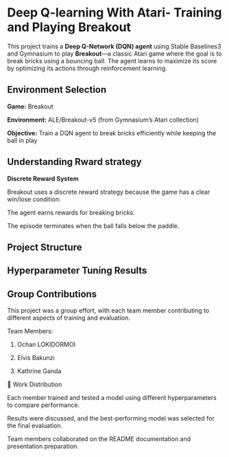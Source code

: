 # **Deep Q-learning With Atari- Training and Playing Breakout**

This project trains a **Deep Q-Network (DQN) agent** using Stable Baselines3 and Gymnasium to play **Breakout**—a classic Atari game where the goal is to break bricks using a bouncing ball. The agent learns to maximize its score by optimizing its actions through reinforcement learning.

## Environment Selection

**Game:** Breakout

**Environment:** ALE/Breakout-v5 (from Gymnasium’s Atari collection)

**Objective:** Train a DQN agent to break bricks efficiently while keeping the ball in play

## Understanding Rward strategy

**Discrete Reward System**

Breakout uses a discrete reward strategy because the game has a clear win/lose condition:

The agent earns rewards for breaking bricks.

The episode terminates when the ball falls below the paddle.

## Project Structure



## Hyperparameter Tuning Results




## Group Contributions

This project was a group effort, with each team member contributing to different aspects of training and evaluation.

Team Members:

1. Ochan LOKIDORMOI

2. Elvis Bakunzi

3. Kathrine Ganda

📌 Work Distribution

Each member trained and tested a model using different hyperparameters to compare performance.

Results were discussed, and the best-performing model was selected for the final evaluation.

Team members collaborated on the README documentation and presentation preparation.

